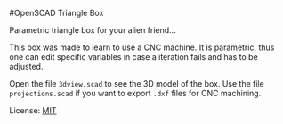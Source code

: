 #OpenSCAD Triangle Box

Parametric triangle box for your alien friend...

This box was made to learn to use a CNC machine. It is parametric, thus one can edit specific variables in case a iteration fails and has to be adjusted. 

Open the file `3dview.scad` to see the 3D model of the box. Use the file `projections.scad` if you want to export `.dxf` files for CNC machining.

License: [MIT](LICENSE)